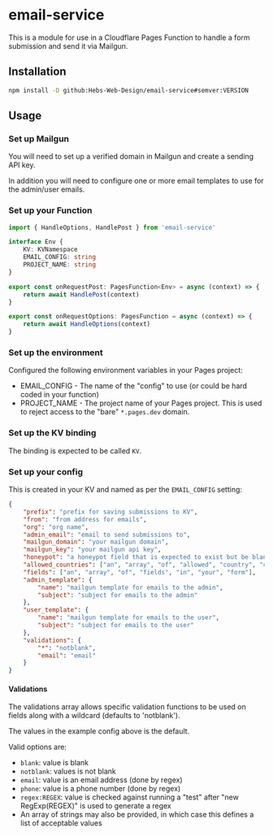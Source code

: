 # email-service

This is a module for use in a Cloudflare Pages Function to handle a form submission and send it via Mailgun.

## Installation

```sh
npm install -D github:Hebs-Web-Design/email-service#semver:VERSION
```

## Usage

### Set up Mailgun

You will need to set up a verified domain in Mailgun and create a sending API key.

In addition you will need to configure one or more email templates to use for the admin/user emails.

### Set up your Function

```ts
import { HandleOptions, HandlePost } from 'email-service'

interface Env {
    KV: KVNamespace
    EMAIL_CONFIG: string
    PROJECT_NAME: string
}

export const onRequestPost: PagesFunction<Env> = async (context) => {
    return await HandlePost(context)
}

export const onRequestOptions: PagesFunction = async (context) => {
    return await HandleOptions(context)
}
```

### Set up the environment

Configured the following environment variables in your Pages project:

* EMAIL_CONFIG - The name of the "config" to use (or could be hard coded in your function)
* PROJECT_NAME - The project name of your Pages project. This is used to reject access to the "bare" `*.pages.dev` domain.

### Set up the KV binding

The binding is expected to be called `KV`.

### Set up your config

This is created in your KV and named as per the `EMAIL_CONFIG` setting:

```json
{
    "prefix": "prefix for saving submissions to KV",
    "from": "from address for emails",
    "org": "org name",
    "admin_email": "email to send submissions to",
    "mailgun_domain": "your mailgun domain",
    "mailgun_key": "your mailgun api key",
    "honeypot": "a honeypot field that is expected to exist but be blank",
    "allowed_countries": ["an", "array", "of", "allowed", "country", "codes"],
    "fields": ["an", "array", "of", "fields", "in", "your", "form"],
    "admin_template": {
        "name": "mailgun template for emails to the admin",
        "subject": "subject for emails to the admin"
    },
    "user_template": {
        "name": "mailgun template for emails to the user",
        "subject": "subject for emails to the user"
    },
    "validations": {
        "*": "notblank",
        "email": "email"
    }
}
```

#### Validations

The validations array allows specific validation functions to be used on fields along with a wildcard (defaults to 'notblank').

The values in the example config above is the default.

Valid options are:

* `blank`: value is blank
* `notblank`: values is not blank
* `email`: value is an email address (done by regex)
* `phone`: value is a phone number (done by regex)
* `regex:REGEX`: value is checked against running a "test" after "new RegExp(REGEX)" is used to generate a regex
* An array of strings may also be provided, in which case this defines a list of acceptable values
